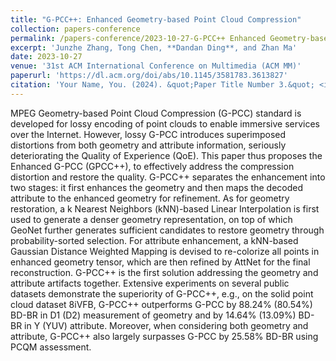 ```yaml
---
title: "G-PCC++: Enhanced Geometry-based Point Cloud Compression"
collection: papers-conference
permalink: /papers-conference/2023-10-27-G-PCC++ Enhanced Geometry-based Point Cloud Compression
excerpt: 'Junzhe Zhang, Tong Chen, **Dandan Ding**, and Zhan Ma'
date: 2023-10-27
venue: '31st ACM International Conference on Multimedia (ACM MM)'
paperurl: 'https://dl.acm.org/doi/abs/10.1145/3581783.3613827'
citation: 'Your Name, You. (2024). &quot;Paper Title Number 3.&quot; <i>GitHub Journal of Bugs</i>. 1(3).'
---
```


MPEG Geometry-based Point Cloud Compression (G-PCC) standard is developed for lossy encoding of point clouds to enable immersive services over the Internet. However, lossy G-PCC introduces superimposed distortions from both geometry and attribute information, seriously deteriorating the Quality of Experience (QoE). This paper thus proposes the Enhanced G-PCC (GPCC++), to effectively address the compression distortion and restore the quality. G-PCC++ separates the enhancement into two stages: it first enhances the geometry and then maps the decoded attribute to the enhanced geometry for refinement. As for geometry restoration, a k Nearest Neighbors (kNN)-based Linear Interpolation is first used to generate a denser geometry representation, on top of which GeoNet further generates sufficient candidates to restore geometry through probability-sorted selection. For attribute enhancement, a kNN-based Gaussian Distance Weighted Mapping is devised to re-colorize all points in enhanced geometry tensor, which are then refined by AttNet for the final reconstruction. G-PCC++ is the first solution addressing the geometry and attribute artifacts together. Extensive experiments on several public datasets demonstrate the superiority of G-PCC++, e.g., on the solid point cloud dataset 8iVFB, G-PCC++ outperforms G-PCC by 88.24% (80.54%) BD-BR in D1 (D2) measurement of geometry and by 14.64% (13.09%) BD-BR in Y (YUV) attribute. Moreover, when considering both geometry and attribute, G-PCC++ also largely surpasses G-PCC by 25.58% BD-BR using PCQM assessment.